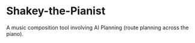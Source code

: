 # Shakey-the-Pianist
A music composition tool involving AI Planning (route planning across the piano).
